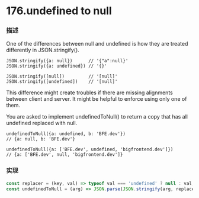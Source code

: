 # 176.undefined to null

### 描述

One of the differences between null and undefined is how they are treated differently in JSON.stringify().

```
JSON.stringify({a: null})      // '{"a":null}'
JSON.stringify({a: undefined}) // '{}'

JSON.stringify([null])         // '[null]'
JSON.stringify([undefined])    // '[null]'
```
This difference might create troubles if there are missing alignments between client and server. It might be helpful to enforce using only one of them.

You are asked to implement undefinedToNull() to return a copy that has all undefined replaced with null.
```
undefinedToNull({a: undefined, b: 'BFE.dev'})
// {a: null, b: 'BFE.dev'}

undefinedToNull({a: ['BFE.dev', undefined, 'bigfrontend.dev']})
// {a: ['BFE.dev', null, 'bigfrontend.dev']}
```

### 实现
```js
const replacer = (key, val) => typeof val === 'undefined' ? null : val;
const undefinedToNull = (arg) => JSON.parse(JSON.stringify(arg, replacer));
```
